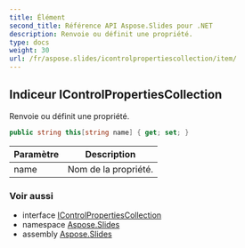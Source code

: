 ```yaml
---
title: Élément
second_title: Référence API Aspose.Slides pour .NET
description: Renvoie ou définit une propriété.
type: docs
weight: 30
url: /fr/aspose.slides/icontrolpropertiescollection/item/
---
```


## Indiceur IControlPropertiesCollection

Renvoie ou définit une propriété.

```csharp
public string this[string name] { get; set; }
```

| Paramètre | Description |
| --- | --- |
| name | Nom de la propriété. |

### Voir aussi

* interface [IControlPropertiesCollection](../../icontrolpropertiescollection)
* namespace [Aspose.Slides](../../icontrolpropertiescollection)
* assembly [Aspose.Slides](../../../)

<!-- NE PAS ÉDITER : généré par xmldocmd pour Aspose.Slides.dll -->